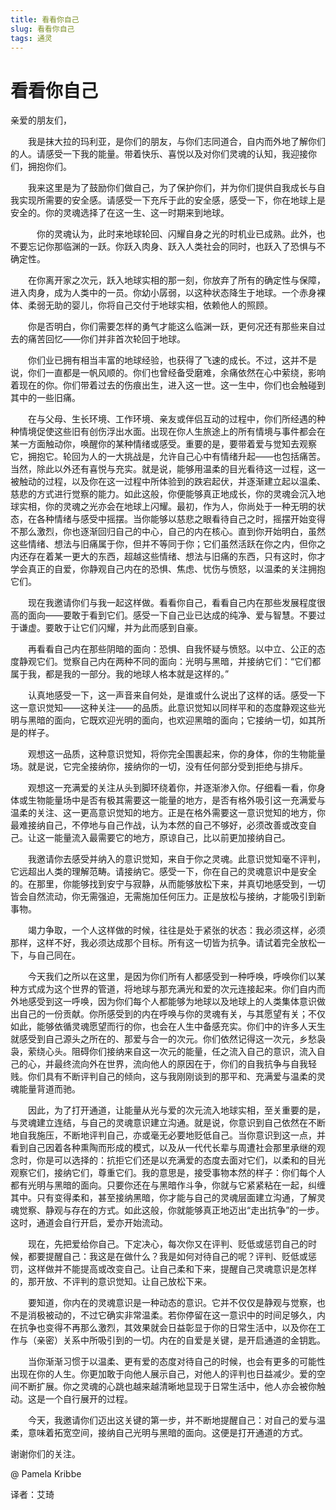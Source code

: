 ```yaml
--- 
title: 看看你自己 
slug: 看看你自己 
tags: 通灵 
--- 
```

# 看看你自己

亲爱的朋友们，

　　我是抹大拉的玛利亚，是你们的朋友，与你们志同道合，自内而外地了解你们的人。请感受一下我的能量。带着快乐、喜悦以及对你们灵魂的认知，我迎接你们，拥抱你们。

　　我来这里是为了鼓励你们做自己，为了保护你们，并为你们提供自我成长与自我实现所需要的安全感。请感受一下充斥于此的安全感，感受一下，你在地球上是安全的。你的灵魂选择了在这一生、这一时期来到地球。

　　　你的灵魂认为，此时来地球轮回、闪耀自身之光的时机业已成熟。此外，也不要忘记你那临渊的一跃。你跃入肉身、跃入人类社会的同时，也跃入了恐惧与不确定性。

　　在你离开家之次元，跃入地球实相的那一刻，你放弃了所有的确定性与保障，进入肉身，成为人类中的一员。你幼小孱弱，以这种状态降生于地球。一个赤身裸体、柔弱无助的婴儿，你将自己交付于地球实相，依赖他人的照顾。

　　你是否明白，你们需要怎样的勇气才能这么临渊一跃，更何况还有那些来自过去的痛苦回忆——你们并非首次轮回于地球。

　　你们业已拥有相当丰富的地球经验，也获得了飞速的成长。不过，这并不是说，你们一直都是一帆风顺的。你们也曾经备受磨难，余痛依然在心中萦绕，影响着现在的你。你们带着过去的伤痕出生，进入这一世。这一生中，你们也会触碰到其中的一些旧痛。

　　在与父母、生长环境、工作环境、亲友或伴侣互动的过程中，你们所经遇的种种情境促使这些旧有创伤浮出水面。出现在你人生旅途上的所有情境与事件都会在某一方面触动你，唤醒你的某种情绪或感受。重要的是，要带着爱与觉知去观察它，拥抱它。轮回为人的一大挑战是，允许自己心中有情绪升起——也包括痛苦。当然，除此以外还有喜悦与充实。就是说，能够用温柔的目光看待这一过程，这一被触动的过程，以及你在这一过程中所体验到的跌宕起伏，并逐渐建立起以温柔、慈悲的方式进行觉察的能力。如此这般，你便能够真正地成长，你的灵魂会沉入地球实相，你的灵魂之光亦会在地球上闪耀。最初，作为人，你尚处于一种无明的状态，在各种情绪与感受中摇摆。当你能够以慈悲之眼看待自己之时，摇摆开始变得不那么激烈，你也逐渐回归自己的中心，自己的内在核心。直到你开始明白，虽然这些情绪、想法与旧痛属于你，但并不等同于你；它们虽然活跃在你之内，但你之内还存在着某一更大的东西，超越这些情绪、想法与旧痛的东西，只有这时，你才学会真正的自爱，你静观自己内在的恐惧、焦虑、忧伤与愤怒，以温柔的关注拥抱它们。

　　现在我邀请你们与我一起这样做。看看你自己，看看自己内在那些发展程度很高的面向——要敢于看到它们。感受一下自己业已达成的纯净、爱与智慧。不要过于谦虚。要敢于让它们闪耀，并为此而感到自豪。

　　再看看自己内在那些阴暗的面向：恐惧、自我怀疑与愤怒。以中立、公正的态度静观它们。觉察自己内在两种不同的面向：光明与黑暗，并接纳它们：“它们都属于我，都是我的一部分。我的地球人格本就是这样的。”

　　认真地感受一下，这一声音来自何处，是谁或什么说出了这样的话。感受一下这一意识觉知——这种关注——的品质。此意识觉知以同样平和的态度静观这些光明与黑暗的面向，它既欢迎光明的面向，也欢迎黑暗的面向；它接纳一切，如其所是的样子。

　　观想这一品质，这种意识觉知，将你完全围裹起来，你的身体，你的生物能量场。就是说，它完全接纳你，接纳你的一切，没有任何部分受到拒绝与排斥。

　　观想这一充满爱的关注从头到脚环绕着你，并逐渐渗入你。仔细看一看，你身体或生物能量场中是否有极其需要这一能量的地方，是否有格外吸引这一充满爱与温柔的关注、这一更高意识觉知的地方。正是在格外需要这一意识觉知的地方，你最难接纳自己，不停地与自己作战，认为本然的自己不够好，必须改善或改变自己。让这一能量流入最需要它的地方，原谅自己，比以前更加接纳自己。

　　我邀请你去感受并纳入的意识觉知，来自于你之灵魂。此意识觉知毫不评判，它远超出人类的理解范畴。请接纳它。感受一下，你在自己的灵魂意识中是安全的。在那里，你能够找到安宁与寂静，从而能够放松下来，并真切地感受到，一切皆会自然流动，你无需强迫，无需施加任何压力。正是放松与接纳，才能吸引到新事物。

　　竭力争取，一个人这样做的时候，往往是处于紧张的状态：我必须这样，必须那样，这样不好，我必须达成那个目标。所有这一切皆为抗争。请试着完全放松一下，与自己同在。

　　今天我们之所以在这里，是因为你们所有人都感受到一种呼唤，呼唤你们以某种方式成为这个世界的管道，将地球与那充满光和爱的次元连接起来。你们自内而外地感受到这一呼唤，因为你们每个人都能够为地球以及地球上的人类集体意识做出自己的一份贡献。你所感受到的内在呼唤与你的灵魂有关，与其愿望有关；不仅如此，能够依循灵魂愿望而行的你，也会在人生中备感充实。你们中的许多人天生就感受到自己源头之所在的、那爱与合一的次元。你们依然记得这一次元，乡愁袅袅，萦绕心头。阻碍你们接纳来自这一次元的能量，任之流入自己的意识，流入自己的心，并最终流向外在世界，流向他人的原因在于，你们的自我抗争与自我轻贱。你们具有不断评判自己的倾向，这与我刚刚谈到的那平和、充满爱与温柔的灵魂能量背道而驰。

　　因此，为了打开通道，让能量从光与爱的次元流入地球实相，至关重要的是，与灵魂建立连结，与自己的灵魂意识建立沟通。就是说，你意识到自己依然在不断地自我施压，不断地评判自己，亦或毫无必要地贬低自己。当你意识到这一点，并看到自己因着各种熏陶而形成的模式，以及从一代代长辈与周遭社会那里承继的观念时，你是可以选择的：抗拒它们还是以充满爱的态度去面对它们，以柔和的目光观察它们，接纳它们，尊重它们。我的意思是，接受事物本然的样子：你们每个人都有光明与黑暗的面向。只要你还在与黑暗作斗争，你就与它紧紧粘在一起，纠缠其中。只有变得柔和，甚至接纳黑暗，你才能与自己的灵魂层面建立沟通，了解灵魂觉察、静观与存在的方式。如此这般，你就能够真正地迈出“走出抗争”的一步。这时，通道会自行开启，爱亦开始流动。

　　现在，先把爱给你自己。下定决心，每次你又在评判、贬低或惩罚自己的时候，都要提醒自己：我这是在做什么？我是如何对待自己的呢？评判、贬低或惩罚，这样做并不能提高或改变自己。让自己柔和下来，提醒自己灵魂意识是怎样的，那开放、不评判的意识觉知。让自己放松下来。

　　要知道，你内在的灵魂意识是一种动态的意识。它并不仅仅是静观与觉察，也不是消极被动的，不过它确实非常温柔。若你停留在这一意识中的时间足够久，内在抗争也变得不再那么激烈，其效果就会日益彰显于你的日常生活中，以及你在工作与（亲密）关系中所吸引到的一切。内在的自爱是关键，是开启通道的金钥匙。

　　当你渐渐习惯于以温柔、更有爱的态度对待自己的时候，也会有更多的可能性出现在你的人生。你更加敢于向他人展示自己，对他人的评判也日益减少。爱的空间不断扩展。你之灵魂的心跳也越来越清晰地显现于日常生活中，他人亦会被你触动。这是一个自行展开的过程。

　　今天，我邀请你们迈出这关键的第一步，并不断地提醒自己：对自己的爱与温柔，意味着拓宽空间，接纳自己光明与黑暗的面向。这便是打开通道的方式。

谢谢你们的关注。

@ Pamela Kribbe

译者：艾琦